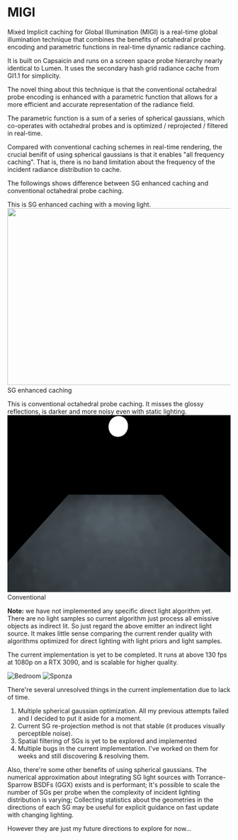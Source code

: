 # MIGI
Mixed Implicit caching for Global Illumination (MIGI) is a real-time global illumination technique that combines the benefits of octahedral probe encoding and parametric functions in real-time dynamic radiance caching.

It is built on Capsaicin and runs on a screen space probe hierarchy nearly identical to Lumen. It uses the secondary hash grid radiance cache from GI1.1 for simplicity.

The novel thing about this technique is that the conventional octahedral probe encoding is enhanced with a parametric function that allows for a more efficient and accurate representation of the radiance field. 

The parametric function is a sum of a series of spherical gaussians, which co-operates with octahedral probes and is optimized / reprojected / filtered in real-time. 

Compared with conventional caching schemes in real-time rendering, the crucial benifit of using spherical gaussians is that it enables "all frequency caching". That is, there is no band limitation about the frequency of the incident radiance distribution to cache.

The followings shows difference between SG enhanced caching and conventional octahedral probe caching.

This is SG enhanced caching with a moving light.
<img src="migi_docs/moving-light-SG.gif" height="400px" width="600px">SG enhanced caching</img>

This is conventional octahedral probe caching. It misses the glossy reflections, is darker and more noisy even with static lighting.
<img src="migi_docs/no-SG.png" height="400px" width="600px">Conventional</img>

**Note:** we have not implemented any specific direct light algorithm yet. There are no light samples so current algorithm just process all emissive objects as indirect lit.
So just regard the above emitter an indirect light source. It makes little sense comparing the current render quality with algorithms optimized for direct lighting with light priors and light samples.

The current implementation is yet to be completed. It runs at above 130 fps at 1080p on a RTX 3090, and is scalable for higher quality.

![Bedroom](migi_docs/track1.gif)
![Sponza](migi_docs/track2.gif)

There're several unresolved things in the current implementation due to lack of time.
1. Multiple spherical gaussian optimization. All my previous attempts failed and I decided to put it aside for a moment.
2. Current SG re-projection method is not that stable (it produces visually perceptible noise).
3. Spatial filtering of SGs is yet to be explored and implemented
4. Multiple bugs in the current implementation. I've worked on them for weeks and still discovering & resolving them.

Also, there're some other benefits of using spherical gaussians.
The numerical approximation about integrating SG light sources with Torrance-Sparrow BSDFs (GGX) exists and is performant;
It's possible to scale the number of SGs per probe when the complexity of incident lighting distribution is varying;
Collecting statistics about the geometries in the directions of each SG may be useful for explicit guidance on fast update with changing lighting.

However they are just my future directions to explore for now...